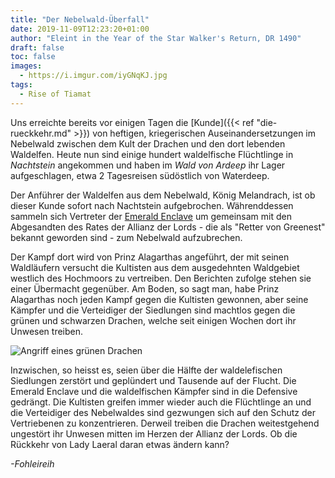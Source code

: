 ```yaml
---
title: "Der Nebelwald-Überfall"
date: 2019-11-09T12:23:20+01:00
author: "Eleint in the Year of the Star Walker's Return, DR 1490"
draft: false
toc: false
images:
  - https://i.imgur.com/iyGNqKJ.jpg
tags: 
  - Rise of Tiamat
---
```


Uns erreichte bereits vor einigen Tagen die [Kunde]({{< ref "die-rueckkehr.md" >}}) von heftigen, kriegerischen Auseinandersetzungen im Nebelwald zwischen dem Kult der Drachen und den dort lebenden Waldelfen. Heute nun sind einige hundert waldelfische Flüchtlinge in _Nachtstein_ angekommen und haben im _Wald von Ardeep_ ihr Lager aufgeschlagen, etwa 2 Tagesreisen südöstlich von Waterdeep.

Der Anführer der Waldelfen aus dem Nebelwald, König Melandrach, ist ob dieser Kunde sofort nach Nachtstein aufgebrochen. Währenddessen sammeln sich Vertreter der [Emerald Enclave](https://dnd.wizards.com/dungeons-and-dragons/story/faction/emeraldenclave) um gemeinsam mit den Abgesandten des Rates der Allianz der Lords - die als "Retter von Greenest" bekannt geworden sind - zum Nebelwald aufzubrechen.

Der Kampf dort wird von Prinz Alagarthas angeführt, der mit seinen Waldläufern versucht die Kultisten aus dem ausgedehnten Waldgebiet westlich des Hochmoors zu vertreiben. Den Berichten zufolge stehen sie einer Übermacht gegenüber. Am Boden, so sagt man, habe Prinz Alagarthas noch jeden Kampf gegen die Kultisten gewonnen, aber seine Kämpfer und die Verteidiger der Siedlungen sind machtlos gegen die grünen und schwarzen Drachen, welche seit einigen Wochen dort ihr Unwesen treiben.

![Angriff eines grünen Drachen](https://i.imgur.com/rY43O0F.jpg)

Inzwischen, so heisst es, seien über die Hälfte der waldelefischen Siedlungen zerstört und geplündert und Tausende auf der Flucht. Die Emerald Enclave und die waldelfischen Kämpfer sind in die Defensive gedrängt. Die Kultisten greifen immer wieder auch die Flüchtlinge an und die Verteidiger des Nebelwaldes sind gezwungen sich auf den Schutz der Vertriebenen zu konzentrieren. Derweil treiben die Drachen weitestgehend ungestört ihr Unwesen mitten im Herzen der Allianz der Lords. Ob die Rückkehr von Lady Laeral daran etwas ändern kann?

_-Fohleireih_
